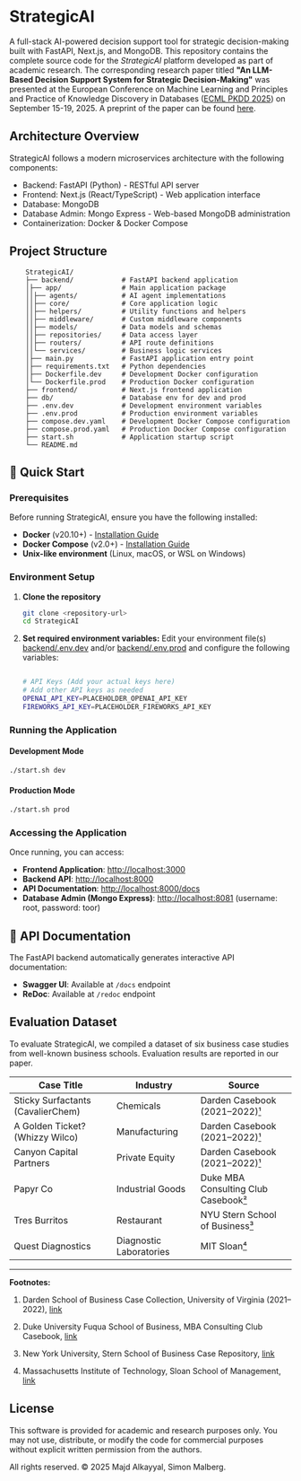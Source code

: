 # StrategicAI

A full-stack AI-powered decision support tool for strategic decision-making built with FastAPI, Next.js, and MongoDB. This repository contains the complete source code for the *StrategicAI* platform developed as part of academic research. The corresponding research paper titled **"An LLM-Based Decision Support System for Strategic Decision-Making"** was presented at the European Conference on Machine Learning and Principles and Practice of Knowledge Discovery in Databases ([ECML PKDD 2025](https://ecmlpkdd.org/2025/)) on September 15-19, 2025. A preprint of the paper can be found [here](https://ecmlpkdd-storage.s3.eu-central-1.amazonaws.com/preprints/2025/demos/preprint_ecml_pkdd_2025_demos_1684.pdf).



## Architecture Overview

StrategicAI follows a modern microservices architecture with the following components:

- Backend: FastAPI (Python) - RESTful API server
- Frontend: Next.js (React/TypeScript) - Web application interface
- Database: MongoDB
- Database Admin: Mongo Express - Web-based MongoDB administration
- Containerization: Docker & Docker Compose

## Project Structure
```
    StrategicAI/
    ├── backend/            # FastAPI backend application
    │├── app/               # Main application package
    ││├── agents/           # AI agent implementations
    ││├── core/             # Core application logic
    ││├── helpers/          # Utility functions and helpers
    ││├── middleware/       # Custom middleware components
    ││├── models/           # Data models and schemas
    ││├── repositories/     # Data access layer
    ││├── routers/          # API route definitions
    ││└── services/         # Business logic services
    │├── main.py            # FastAPI application entry point
    │├── requirements.txt   # Python dependencies
    │├── Dockerfile.dev     # Development Docker configuration
    │└── Dockerfile.prod    # Production Docker configuration
    ├── frontend/           # Next.js frontend application
    ├── db/                 # Database env for dev and prod
    ├── .env.dev            # Development environment variables
    ├── .env.prod           # Production environment variables
    ├── compose.dev.yaml    # Development Docker Compose configuration
    ├── compose.prod.yaml   # Production Docker Compose configuration
    ├── start.sh            # Application startup script
    └── README.md
```

## 🚀 Quick Start

### Prerequisites

Before running StrategicAI, ensure you have the following installed:

-   **Docker** (v20.10+) - [Installation Guide](https://docs.docker.com/get-docker/)
-   **Docker Compose** (v2.0+) - [Installation Guide](https://docs.docker.com/compose/install/)
-   **Unix-like environment** (Linux, macOS, or WSL on Windows)


### Environment Setup

1.  **Clone the repository**
    
    ```bash
    git clone <repository-url>
    cd StrategicAI
    ```

    
2.  **Set required environment variables:** Edit your environment file(s) [backend/.env.dev](https://github.com/PortgasXDXMajd/StrategicAI/blob/main/backend/.env.dev) and/or [backend/.env.prod](https://github.com/PortgasXDXMajd/StrategicAI/blob/main/backend/.env.prod) and configure the following variables:

    ```bash

    # API Keys (Add your actual keys here)
	# Add other API keys as needed
    OPENAI_API_KEY=PLACEHOLDER_OPENAI_API_KEY
    FIREWORKS_API_KEY=PLACEHOLDER_FIREWORKS_API_KEY

    ```
    

### Running the Application

#### Development Mode
```bash
./start.sh dev
```

#### Production Mode

```bash
./start.sh prod
```

### Accessing the Application

Once running, you can access:

-   **Frontend Application**: [http://localhost:3000](http://localhost:3000)
-   **Backend API**: [http://localhost:8000](http://localhost:8000)
-   **API Documentation**: [http://localhost:8000/docs](http://localhost:8000/docs)
-   **Database Admin (Mongo Express)**: [http://localhost:8081](http://localhost:8081) (username: root, password: toor)

## 📝 API Documentation

The FastAPI backend automatically generates interactive API documentation:

-   **Swagger UI**: Available at `/docs` endpoint
-   **ReDoc**: Available at `/redoc` endpoint


## Evaluation Dataset

  

To evaluate StrategicAI, we compiled a dataset of six business case studies from well-known business schools. Evaluation results are reported in our paper.

  

| Case Title | Industry | Source |
|----------------------------------------|-------------------------|------------------------------------------------------------------------------------------------------------------------------|
| Sticky Surfactants (CavalierChem) | Chemicals | Darden Casebook (2021–2022)[¹](https://drive.google.com/file/d/1HrzPiMKPZjdc-yeFe1nH8fMaH1L1C2QW/view) |
| A Golden Ticket? (Whizzy Wilco) | Manufacturing | Darden Casebook (2021–2022)[¹](https://drive.google.com/file/d/1HrzPiMKPZjdc-yeFe1nH8fMaH1L1C2QW/view) |
| Canyon Capital Partners | Private Equity | Darden Casebook (2021–2022)[¹](https://drive.google.com/file/d/1HrzPiMKPZjdc-yeFe1nH8fMaH1L1C2QW/view) |
| Papyr Co | Industrial Goods | Duke MBA Consulting Club Casebook[²](https://drive.google.com/file/d/1KX2pxkQdWSVcT_UNEepSxc2mk3xYCIrh/view) |
| Tres Burritos | Restaurant | NYU Stern School of Business[³](https://drive.google.com/file/d/1MKhqj27wTZ6u3bVHdw_PvLENAkxYdAEy/view) |
| Quest Diagnostics | Diagnostic Laboratories | MIT Sloan[⁴](https://mitsloan.mit.edu/teaching-resources-library/quest-diagnostics-a-improving-performance-call-centers) |

  

---

  

**Footnotes:**

1. Darden School of Business Case Collection, University of Virginia (2021–2022), [link](https://drive.google.com/file/d/1HrzPiMKPZjdc-yeFe1nH8fMaH1L1C2QW/view)

2. Duke University Fuqua School of Business, MBA Consulting Club Casebook, [link](https://drive.google.com/file/d/1KX2pxkQdWSVcT_UNEepSxc2mk3xYCIrh/view)

3. New York University, Stern School of Business Case Repository, [link](https://drive.google.com/file/d/1MKhqj27wTZ6u3bVHdw_PvLENAkxYdAEy/view)

4. Massachusetts Institute of Technology, Sloan School of Management, [link](https://mitsloan.mit.edu/teaching-resources-library/quest-diagnostics-a-improving-performance-call-centers)

  

## License

This software is provided for academic and research purposes only. You may not use, distribute, or modify the code for commercial purposes without explicit written permission from the authors.

All rights reserved. © 2025 Majd Alkayyal, Simon Malberg.
